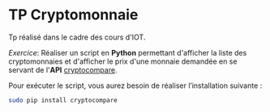 # TP Cryptomonnaie

Tp réalisé dans le cadre des cours d'IOT.  


_Exercice_: Réaliser un script en **Python** permettant d'afficher la liste des cryptomonnaies
et d'afficher le prix d'une monnaie demandée en se servant de l'**API** [cryptocompare](http://www.cryptocompare.com).  

Pour exécuter le script, vous aurez besoin de réaliser l’installation suivante :    
```bash
sudo pip install cryptocompare
```
